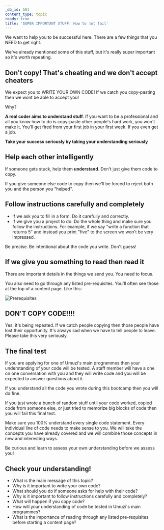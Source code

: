 ```yaml
---
_db_id: 501
content_type: topic
ready: true
title: 'SUPER IMPORTANT STUFF: How to not fail'
---
```


We want to help you to be successful here. There are a few things that you NEED to get right.

We've already mentioned some of this stuff, but it's really super important so it's worth repeating.

## Don't copy! That's cheating and we don't accept cheaters

We expect you to WRITE YOUR OWN CODE! If we catch you copy-pasting then we wont be able to accept you!

Why?

**A real coder aims to understand stuff**. If you want to be a professional and all you know how to do is copy-paste other people's hard work, you won't make it. You'll get fired from your first job in your first week. If you even get a job.

**Take your success seriously by taking your understanding seriously**

## Help each other intelligently

If someone gets stuck, help them **understand**. Don't just give them code to copy.

If you give someone else code to copy then we'll be forced to reject both you and the person you "helped".

## Follow instructions carefully and completely

- If we ask you to fill in a form: Do it carefully and correctly.
- If we give you a project to do: Do the whole thing and make sure you follow the instructions. For example, if we say "write a function that returns 5" and instead you print "five" to the screen we won't be very impressed.

Be precise. Be intentional about the code you write. Don't guess!

## If we give you something to read then read it

There are important details in the things we send you. You need to focus.

You also need to go through any listed pre-requisites. You'll often see those at the top of a content page. Like this:

![Prerequisites](prereq.png)

## DON'T COPY CODE!!!!

Yes, it's being repeated. If we catch people copying then those people have lost their opportunity. It's always sad when we have to tell people to leave. Please take this very seriously.

## The final test

If you are applying for one of Umuzi's main programmes then your understanding of your code will be tested.  A staff member will have a one on one conversation with you and they will write code and you will be expected to answer questions about it. 

If you understand all the code you wrote during this bootcamp then you will do fine. 

If you just wrote a bunch of random stuff until your code worked, copied code from someone else, or just tried to memorize big blocks of code then you will fail this final test. 

Make sure you 100% understand every single code statement. Every individual line of code needs to make sense to you. We will take the concepts you have already covered and we will combine those concepts in new and interesting ways. 

Be curious and learn to assess your own understanding before we assess you!

## Check your understanding!

- What is the main message of this topic?
- Why is it important to write your own code?
- What should you do if someone asks for help with their code?
- Why is it important to follow instructions carefully and completely?
- What will happen if you copy code?
- How will your understanding of code be tested in Umuzi's main programmes?
- What is the importance of reading through any listed pre-requisites before starting a content page?